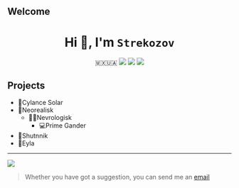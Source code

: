 ## Welcome

<div align="center">
  <h1>Hi 🤚, I'm <code>Strekozov</code></h1> 🇲🇽🇺🇦
  <img src="https://img.shields.io/github/last-commit/strekozov/strekozov.github.io?color=blue&label=cylance&logo=gitlab&style=for-the-badge">
  <img src="https://img.shields.io/github/last-commit/andrea-exe/andrea-exe.github.io?color=red&label=neorealisk&logo=bitbucket&style=for-the-badge">
  <img src="https://img.shields.io/github/last-commit/strekozov/dotfiles?color=yellow&label=shutnnik&logo=git&logoColor=white&style=for-the-badge">
</div>



## Projects

- 🧬Cylance Solar
- 🧠Neorealisk
  - 🧬🧠Nevrologisk
    - 💻Prime Gander
- 📡Shutnnik
- 💸Eyla

---

![](https://i.postimg.cc/Y0RkGcMd/banner.jpg)

> Whether you have got a suggestion, you can send me an [email](mailto:strekozov@pm.me)
